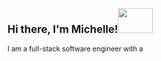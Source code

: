 <h2>Hi there, I'm Michelle!<img src="https://media.giphy.com/media/bcKmIWkUMCjVm/giphy.gif" width="70" height="50"></h2>

I am a full-stack software engineer with a 

<!--
**michelleahuang/michelleahuang** is a ✨ _special_ ✨ repository because its `README.md` (this file) appears on your GitHub profile.

Here are some ideas to get you started:

- 🔭 I’m currently working on ...
- 🌱 I’m currently learning ...
- 👯 I’m looking to collaborate on ...
- 🤔 I’m looking for help with ...
- 💬 Ask me about ...
- 📫 How to reach me: ...
- 😄 Pronouns: ...
- ⚡ Fun fact: ...
-->
